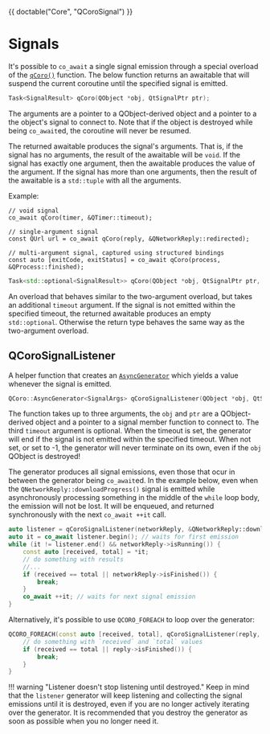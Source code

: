 <!--
SPDX-FileCopyrightText: 2022 Daniel Vrátil <dvratil@kde.org>

SPDX-License-Identifier: GFDL-1.3-or-later
-->

{{ doctable("Core", "QCoroSignal") }}

# Signals

It's possible to `co_await` a single signal emission through a special
overload of the [`qCoro()`][qcoro-coro] function. The below function returns
an awaitable that will suspend the current coroutine until the specified signal
is emitted.

```cpp
Task<SignalResult> qCoro(QObject *obj, QtSignalPtr ptr);
```

The arguments are a pointer to a QObject-derived object and a pointer
to a the object's signal to connect to. Note that if the object is destroyed
while being `co_await`ed, the coroutine will never be resumed.

The returned awaitable produces the signal's arguments. That is, if the
signal has no arguments, the result of the awaitable will be `void`. If
the signal has exactly one argument, then the awaitable produces the value
of the argument. If the signal has more than one arguments, then the result
of the awaitable is a `std::tuple` with all the arguments.

Example:
```
// void signal
co_await qCoro(timer, &QTimer::timeout);

// single-argument signal
const QUrl url = co_await qCoro(reply, &QNetworkReply::redirected);

// multi-argument signal, captured using structured bindings
const auto [exitCode, exitStatus] = co_await qCoro(process, &QProcess::finished);
```

```cpp
Task<std::optional<SignalResult>> qCoro(QObject *obj, QtSignalPtr ptr, std::chrono::milliseconds timeout);
```

An overload that behaves similar to the two-argument overload, but takes an additional
`timeout` argument. If the signal is not emitted within the specified timeout,  the returned
awaitable produces an empty `std::optional`. Otherwise the return type behaves the same way
as the two-argument overload.

## QCoroSignalListener

A helper function that creates an [`AsyncGenerator`][qcoro-asyncgenerator] which yields a value
whenever the signal is emitted.

```cpp
QCoro::AsyncGenerator<SignalArgs> qCoroSignalListener(QObject *obj, QtSignalPtr ptr, std::chrono::milliseconds timeout);
```

The function takes up to three arguments, the `obj` and `ptr` are a QObject-derived object and
a pointer to a signal member function to connect to. The third `timeout` argument is optional.
When the timeout is set, the generator will end if the signal is not emitted within the specified
timeout. When not set, or set to -1, the generator will never terminate on its own, even if
the `obj` QObject is destroyed!

The generator produces all signal emissions, even those that ocur in between the generator being
`co_await`ed. In the example below, even when the `QNetworkReply::downloadProgress()` signal is
emitted while asynchronously processing something in the middle of the `while` loop body, the
emission will not be lost. It will be enqueued, and returned synchronously with the next
`co_await ++it` call.

```cpp
auto listener = qCoroSignalListener(networkReply, &QNetworkReply::downloadProgress);
auto it = co_await listener.begin(); // waits for first emission
while (it != listener.end() && networkReply->isRunning()) {
    const auto [received, total] = *it;
    // do something with results
    //...
    if (received == total || networkReply->isFinished()) {
        break;
    }
    co_await ++it; // waits for next signal emission
}
```

Alternatively, it's possible to use `QCORO_FOREACH` to loop over the generator:

```cpp
QCORO_FOREACH(const auto [received, total], qCoroSignalListener(reply, &QNetworkReply::downloadProgress)) {
    // do something with `received` and `total` values
    if (received == total || reply->isFinished()) {
        break;
    }
}
```

!!! warning "Listener doesn't stop listening until destroyed."
    Keep in mind that the `listener` generator will keep listening and collecting the
    signal emissions until it is destroyed, even if you are no longer actively iterating
    over the generator. It is recommended that you destroy the generator as soon as possible
    when you no longer need it.


[qcoro-coro]: ../coro/coro.md
[qcoro-asyncgenerator]: ../coro/asyncgenerator.md
